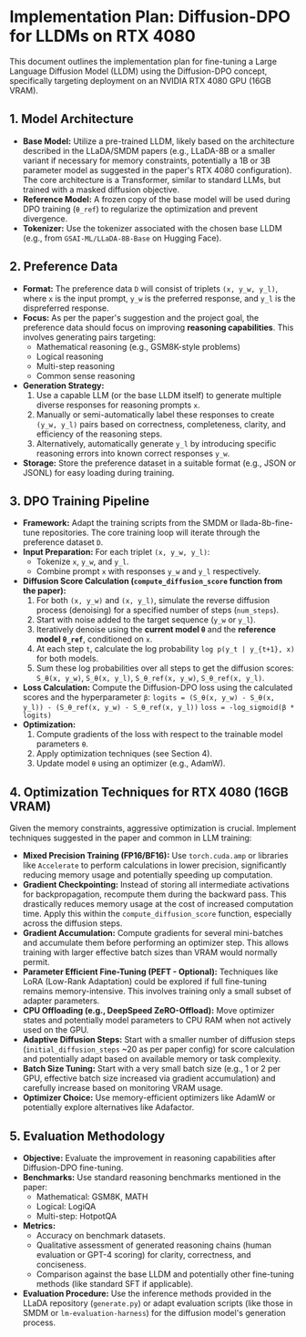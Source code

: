 # Implementation Plan: Diffusion-DPO for LLDMs on RTX 4080

This document outlines the implementation plan for fine-tuning a Large Language Diffusion Model (LLDM) using the Diffusion-DPO concept, specifically targeting deployment on an NVIDIA RTX 4080 GPU (16GB VRAM).

## 1. Model Architecture

*   **Base Model:** Utilize a pre-trained LLDM, likely based on the architecture described in the LLaDA/SMDM papers (e.g., LLaDA-8B or a smaller variant if necessary for memory constraints, potentially a 1B or 3B parameter model as suggested in the paper's RTX 4080 configuration). The core architecture is a Transformer, similar to standard LLMs, but trained with a masked diffusion objective.
*   **Reference Model:** A frozen copy of the base model will be used during DPO training (`θ_ref`) to regularize the optimization and prevent divergence.
*   **Tokenizer:** Use the tokenizer associated with the chosen base LLDM (e.g., from `GSAI-ML/LLaDA-8B-Base` on Hugging Face).

## 2. Preference Data

*   **Format:** The preference data `D` will consist of triplets `(x, y_w, y_l)`, where `x` is the input prompt, `y_w` is the preferred response, and `y_l` is the dispreferred response.
*   **Focus:** As per the paper's suggestion and the project goal, the preference data should focus on improving **reasoning capabilities**. This involves generating pairs targeting:
    *   Mathematical reasoning (e.g., GSM8K-style problems)
    *   Logical reasoning
    *   Multi-step reasoning
    *   Common sense reasoning
*   **Generation Strategy:**
    1.  Use a capable LLM (or the base LLDM itself) to generate multiple diverse responses for reasoning prompts `x`.
    2.  Manually or semi-automatically label these responses to create `(y_w, y_l)` pairs based on correctness, completeness, clarity, and efficiency of the reasoning steps.
    3.  Alternatively, automatically generate `y_l` by introducing specific reasoning errors into known correct responses `y_w`.
*   **Storage:** Store the preference dataset in a suitable format (e.g., JSON or JSONL) for easy loading during training.

## 3. DPO Training Pipeline

*   **Framework:** Adapt the training scripts from the SMDM or llada-8b-fine-tune repositories. The core training loop will iterate through the preference dataset `D`.
*   **Input Preparation:** For each triplet `(x, y_w, y_l)`:
    *   Tokenize `x`, `y_w`, and `y_l`.
    *   Combine prompt `x` with responses `y_w` and `y_l` respectively.
*   **Diffusion Score Calculation (`compute_diffusion_score` function from the paper):**
    1.  For both `(x, y_w)` and `(x, y_l)`, simulate the reverse diffusion process (denoising) for a specified number of steps (`num_steps`).
    2.  Start with noise added to the target sequence (`y_w` or `y_l`).
    3.  Iteratively denoise using the **current model `θ`** and the **reference model `θ_ref`**, conditioned on `x`.
    4.  At each step `t`, calculate the log probability `log p(y_t | y_{t+1}, x)` for both models.
    5.  Sum these log probabilities over all steps to get the diffusion scores: `S_θ(x, y_w)`, `S_θ(x, y_l)`, `S_θ_ref(x, y_w)`, `S_θ_ref(x, y_l)`.
*   **Loss Calculation:** Compute the Diffusion-DPO loss using the calculated scores and the hyperparameter `β`:
    `logits = (S_θ(x, y_w) - S_θ(x, y_l)) - (S_θ_ref(x, y_w) - S_θ_ref(x, y_l))`
    `loss = -log_sigmoid(β * logits)`
*   **Optimization:**
    1.  Compute gradients of the loss with respect to the trainable model parameters `θ`.
    2.  Apply optimization techniques (see Section 4).
    3.  Update model `θ` using an optimizer (e.g., AdamW).

## 4. Optimization Techniques for RTX 4080 (16GB VRAM)

Given the memory constraints, aggressive optimization is crucial. Implement techniques suggested in the paper and common in LLM training:

*   **Mixed Precision Training (FP16/BF16):** Use `torch.cuda.amp` or libraries like `Accelerate` to perform calculations in lower precision, significantly reducing memory usage and potentially speeding up computation.
*   **Gradient Checkpointing:** Instead of storing all intermediate activations for backpropagation, recompute them during the backward pass. This drastically reduces memory usage at the cost of increased computation time. Apply this within the `compute_diffusion_score` function, especially across the diffusion steps.
*   **Gradient Accumulation:** Compute gradients for several mini-batches and accumulate them before performing an optimizer step. This allows training with larger effective batch sizes than VRAM would normally permit.
*   **Parameter Efficient Fine-Tuning (PEFT - Optional):** Techniques like LoRA (Low-Rank Adaptation) could be explored if full fine-tuning remains memory-intensive. This involves training only a small subset of adapter parameters.
*   **CPU Offloading (e.g., DeepSpeed ZeRO-Offload):** Move optimizer states and potentially model parameters to CPU RAM when not actively used on the GPU.
*   **Adaptive Diffusion Steps:** Start with a smaller number of diffusion steps (`initial_diffusion_steps` ~20 as per paper config) for score calculation and potentially adapt based on available memory or task complexity.
*   **Batch Size Tuning:** Start with a very small batch size (e.g., 1 or 2 per GPU, effective batch size increased via gradient accumulation) and carefully increase based on monitoring VRAM usage.
*   **Optimizer Choice:** Use memory-efficient optimizers like AdamW or potentially explore alternatives like Adafactor.

## 5. Evaluation Methodology

*   **Objective:** Evaluate the improvement in reasoning capabilities after Diffusion-DPO fine-tuning.
*   **Benchmarks:** Use standard reasoning benchmarks mentioned in the paper:
    *   Mathematical: GSM8K, MATH
    *   Logical: LogiQA
    *   Multi-step: HotpotQA
*   **Metrics:**
    *   Accuracy on benchmark datasets.
    *   Qualitative assessment of generated reasoning chains (human evaluation or GPT-4 scoring) for clarity, correctness, and conciseness.
    *   Comparison against the base LLDM and potentially other fine-tuning methods (like standard SFT if applicable).
*   **Evaluation Procedure:** Use the inference methods provided in the LLaDA repository (`generate.py`) or adapt evaluation scripts (like those in SMDM or `lm-evaluation-harness`) for the diffusion model's generation process.
